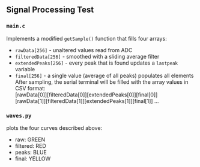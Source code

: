 ## Signal Processing Test
### `main.c` 
Implements a modified `getSample()` function that fills four arrays:
+ `rawData[256]` - unaltered values read from ADC
+ `filteredData[256]` - smoothed with a sliding average filter
+ `extendedPeaks[256]` - every peak that is found updates a `lastpeak` variable
+ `final[256]` - a single value (average of all peaks) populates all elements
After sampling, the serial terminal will be filled with the array values in CSV format:  
\[rawData[0]\]\[filteredData[0]\]\[extendedPeaks[0]\]\[final[0]\]  
\[rawData[1]\]\[filteredData[1]\]\[extendedPeaks[1]\]\[final[1]\]
...

### `waves.py` 
plots the four curves described above: 
+ raw: GREEN
+ filtered: RED
+ peaks: BLUE
+ final: YELLOW

